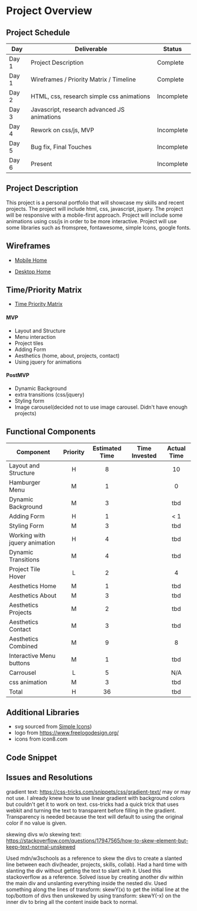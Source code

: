 # Project Overview

## Project Schedule

|  Day | Deliverable | Status
|---|---| ---|
|Day 1| Project Description | Complete
|Day 1| Wireframes / Priority Matrix / Timeline | Complete
|Day 2| HTML, css, research simple css animations | Incomplete
|Day 3| Javascript, research advanced JS animations
|Day 4| Rework on css/js, MVP | Incomplete
|Day 5| Bug fix, Final Touches | Incomplete
|Day 6| Present | Incomplete


## Project Description
This project is a personal portfolio that will showcase my skills and recent projects. The project will include html, css, javascript, jquery.  The project will be responsive with a mobile-first approach. Project will include some animations using css/js in order to be more interactive. Project will use some libraries such as fromspree, fontawesome, simple Icons, google fonts.


## Wireframes

- [Mobile Home](https://i.imgur.com/dHnWZ2u.png)


- [Desktop Home](https://i.imgur.com/8gIn372.png)


## Time/Priority Matrix 

- [Time Priority Matrix](https://i.imgur.com/h97LPOS.png)

#### MVP

- Layout and Structure
- Menu interaction
- Project tiles
- Adding Form
- Aesthetics (home, about, projects, contact)
- Using jquery for animations


#### PostMVP 

- Dynamic Background
- extra transitions (css/jquery)
- Styling form
- Image carousel(decided not to use image carousel. Didn't have enough projects)

## Functional Components

| Component | Priority | Estimated Time | Time Invested | Actual Time |
| --- | :---: |  :---: | :---: | :---: |
| Layout and Structure | H | 8 |  | 10|
| Hamburger Menu | M | 1 |  | 0 |
| Dynamic Background | M | 3 |  | tbd |
| Adding Form | H | 1|  | < 1 |
| Styling Form | M | 3 |  | tbd |
| Working with jquery animation| H | 4 |  | tbd |
| Dynamic Transitions | M | 4 |  | tbd |
| Project Tile Hover | L | 2 |  | 4|
| Aesthetics Home | M | 1 |  | tbd |
| Aesthetics About | M | 3 |  | tbd |
| Aesthetics Projects | M | 2 |  | tbd |
| Aesthetics Contact | M | 3 |  | tbd |
| Aesthetics Combined | M | 9 | | 8 |
| Interactive Menu buttons | M | 1 | | tbd |
| Carrousel | L | 5 | | N/A |
| css animation | M | 3 | | tbd |
| Total | H | 36 |  | tbd |

## Additional Libraries
 - svg sourced from [Simple Icons](https://simpleicons.org/))
 - logo from https://www.freelogodesign.org/
 - icons from icon8.com

## Code Snippet


## Issues and Resolutions
gradient text: https://css-tricks.com/snippets/css/gradient-text/
may or may not use. I already knew how to use linear gradient with background colors but couldn't get it to work on text. css-tricks had a quick trick that uses webkit and turning the text to transparent before filling in the gradient. Transparency is needed because the text will default to using the original color if no value is given.

skewing divs w/o skewing text: https://stackoverflow.com/questions/17947565/how-to-skew-element-but-keep-text-normal-unskewed

Used mdn/w3schools as a reference to skew the divs to create a slanted line between each div(header, projects, skills, collab).  Had a hard time with slanting the div without getting the text to slant with it.  Used this stackoverflow as a reference.  Solved issue by creating another div within the main div and unslanting everything inside the nested div. Used something along the lines of transform: skewY(x) to get the initial line at the top/bottom of divs then unskewed by using transform: skewY(-x) on the inner div to bring all the content inside back to normal.
